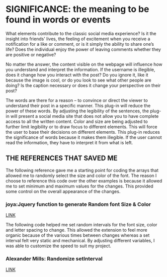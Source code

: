 # SIGNIFICANCE: the meaning to be found in words or events

What elements contribute to the classic social media experience? Is it the insight into friends' lives, the feeling of excitement when you receive a notification for a like or comment, or is it simply the ability to share one’s life? Does the individual enjoy the power of leaving comments whether they are positive or negative? 

No matter the answer, the content visible on the webpage will influence how you understand and interpret the information. If the username is illegible, does it change how you interact with the post? Do you ignore it, like it because the image is cool, or do you look to see what other people are doing? Is the caption necessary or does it change your perspective on their post? 

The words are there for a reason – to convince or direct the viewer to understand their post in a specific manner. This plug-in will reduce the power of these words. By adjusting the legibility of the sentences, the plug-in will present a social media site that does not allow you to have complete access to all the written content. Color and size are being adjusted to further limit legibility or to draw focus to different elements. This will force the user to base their decisions on different elements. This plug-in reduces the significance of words because it makes them illegible. If the user cannot read the information, they have to interpret it from what is left. 

## THE REFERENCES THAT SAVED ME

The following reference gave me a starting point for coding the arrays that allowed me to randomly select the size and color of the font. The reason I choose to reference this code over the other examples is because it allowed me to set minimum and maximum values for the changes. This provided some control on the overall appearance of the changes.

### joya:Jquery function to generate Random font Size & Color 
[LINK](http://jsfiddle.net/joya/7ys9s5b1/ "Random Font Size & Color")

The following code helped me set random intervals for the font size, color and letter spacing to change. This allowed the extension to feel more organic because of the various times between changes whereas a set interval felt very static and mechanical. By adjusting different variables, I was able to customize the speed to suit my project. 

### Alexander Mills: Randomize setInterval
[LINK](https://stackoverflow.com/questions/6962658/randomize-setinterval-how-to-rewrite-same-random-after-random-interval "Randomize setInterval")

